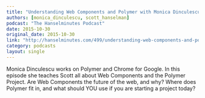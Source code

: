 ```yaml
---
title: "Understanding Web Components and Polymer with Monica Dinculescu"
authors: [monica_dinculescu, scott_hanselman]
podcast: "The Hanselminutes Podcast"
date: 2015-10-30
original_date: 2015-10-30
link: "http://hanselminutes.com/499/understanding-web-components-and-polymer-with-monica-dinculescu"
category: podcasts
layout: single
---
```


Monica Dinculescu works on Polymer and Chrome for Google. In this episode she teaches Scott all about Web Components and the Polymer Project. Are Web Components the future of the web, and why? Where does Polymer fit in, and what should YOU use if you are starting a project today?
